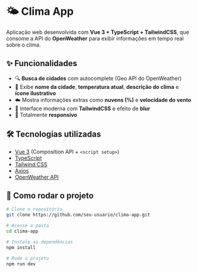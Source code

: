 # 🌤️ Clima App  

Aplicação web desenvolvida com **Vue 3 + TypeScript + TailwindCSS**, que consome a API do **OpenWeather** para exibir informações em tempo real sobre o clima.  

## ✨ Funcionalidades
- 🔍 **Busca de cidades** com autocomplete (Geo API do OpenWeather)  
- 📍 Exibe **nome da cidade**, **temperatura atual**, **descrição do clima** e **ícone ilustrativo**  
- ☁️ Mostra informações extras como **nuvens (%)** e **velocidade do vento**  
- 🎨 Interface moderna com **TailwindCSS** e efeito de **blur**  
- 📱 Totalmente **responsivo**  

## 🛠️ Tecnologias utilizadas
- [Vue 3](https://vuejs.org/) (Composition API + `<script setup>`)  
- [TypeScript](https://www.typescriptlang.org/)  
- [Tailwind CSS](https://tailwindcss.com/)  
- [Axios](https://axios-http.com/)  
- [OpenWeather API](https://openweathermap.org/api)  

## 🚀 Como rodar o projeto
```bash
# Clone o repositório
git clone https://github.com/seu-usuario/clima-app.git

# Acesse a pasta
cd clima-app

# Instale as dependências
npm install

# Rode o projeto
npm run dev
